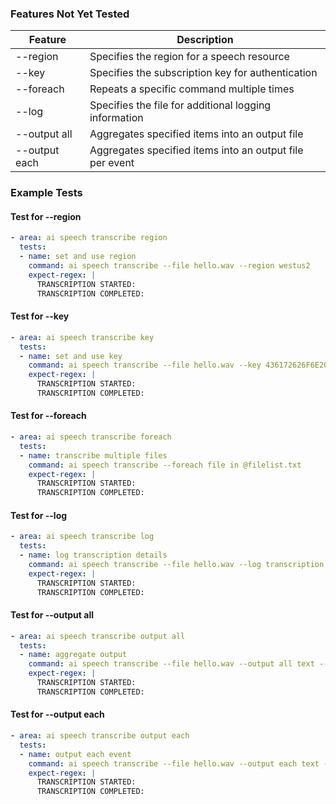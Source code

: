 ﻿### Features Not Yet Tested

| Feature            | Description                                             |
|--------------------|---------------------------------------------------------|
| --region           | Specifies the region for a speech resource              |
| --key              | Specifies the subscription key for authentication       |
| --foreach          | Repeats a specific command multiple times               |
| --log              | Specifies the file for additional logging information   |
| --output all       | Aggregates specified items into an output file          |
| --output each      | Aggregates specified items into an output file per event|

### Example Tests

#### Test for --region

```yaml
- area: ai speech transcribe region
  tests:
  - name: set and use region
    command: ai speech transcribe --file hello.wav --region westus2
    expect-regex: |
      TRANSCRIPTION STARTED:
      TRANSCRIPTION COMPLETED:
```

#### Test for --key

```yaml
- area: ai speech transcribe key
  tests:
  - name: set and use key
    command: ai speech transcribe --file hello.wav --key 436172626F6E20697320636F6F6C2121
    expect-regex: |
      TRANSCRIPTION STARTED:
      TRANSCRIPTION COMPLETED:
```

#### Test for --foreach

```yaml
- area: ai speech transcribe foreach
  tests:
  - name: transcribe multiple files
    command: ai speech transcribe --foreach file in @filelist.txt
    expect-regex: |
      TRANSCRIPTION STARTED:
      TRANSCRIPTION COMPLETED:
```

#### Test for --log

```yaml
- area: ai speech transcribe log
  tests:
  - name: log transcription details
    command: ai speech transcribe --file hello.wav --log transcription.log
    expect-regex: |
      TRANSCRIPTION STARTED:
      TRANSCRIPTION COMPLETED:
```

#### Test for --output all

```yaml
- area: ai speech transcribe output all
  tests:
  - name: aggregate output
    command: ai speech transcribe --file hello.wav --output all text --output all file output.tsv
    expect-regex: |
      TRANSCRIPTION STARTED:
      TRANSCRIPTION COMPLETED:
```

#### Test for --output each

```yaml
- area: ai speech transcribe output each
  tests:
  - name: output each event
    command: ai speech transcribe --file hello.wav --output each text --output each file output.tsv
    expect-regex: |
      TRANSCRIPTION STARTED:
      TRANSCRIPTION COMPLETED:
```

